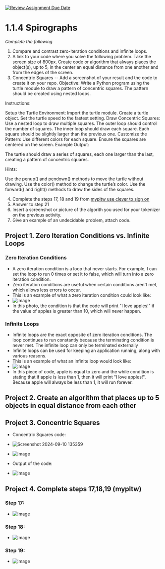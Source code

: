 [![Review Assignment Due Date](https://classroom.github.com/assets/deadline-readme-button-22041afd0340ce965d47ae6ef1cefeee28c7c493a6346c4f15d667ab976d596c.svg)](https://classroom.github.com/a/SkD24yV8)
# 1.1.4 Spirographs

*Complete the following.*

1. Compare and contrast zero-iteration conditions and infinite loops.
2. A link to your code where you solve the following problem. Take the screen size of 800px. Create code or algorithm that always places the object(s), up to 5, in the center an equal distance from one another and from the edges of the screen.
3. Concentric Squares -- Add a screenshot of your result and the code to create it on your repo.
Objective: Write a Python program using the turtle module to draw a pattern of concentric squares. The pattern should be created using nested loops.

Instructions:

Setup the Turtle Environment:
Import the turtle module.
Create a turtle object.
Set the turtle speed to the fastest setting.
Draw Concentric Squares:
Use a nested loop to draw multiple squares.
The outer loop should control the number of squares.
The inner loop should draw each square.
Each square should be slightly larger than the previous one.
Customize the Pattern:
Use different colors for each square.
Ensure the squares are centered on the screen.
Example Output:

The turtle should draw a series of squares, each one larger than the last, creating a pattern of concentric squares.

Hints:

Use the penup() and pendown() methods to move the turtle without drawing.
Use the color() method to change the turtle’s color.
Use the forward() and right() methods to draw the sides of the squares.


4. Complete the steps 17, 18 and 19 from [mypltw use clever to sign on](https://pltw.read.inkling.com/a/b/5310c007377c46e28d745961310f0c2e/p/728c751a6c4145bea0ea83c5058fb9f9#44b0003a2ee14fcc9865e7bb5faec747)
5. Answer to step 21
6. Insert a screenshot or picture of the algorith you used for your tokenizer on the previous activity.
7. Give an example of an undecidable problem, attach code.
   

## Project 1. Zero Iteration Conditions vs. Infinite Loops

### Zero Iteration Conditions
*  A zero iteration condition is a loop that never starts. For example, I can set the loop to run 0 times or set it to false, which will turn into a zero iteration condition.
*  Zero iteration conditions are useful when certain conditions aren't met, which allows less errors to occur.
*  This is an example of what a zero iteration condition could look like:
*  ![image](https://github.com/user-attachments/assets/465a2cd3-ad15-4c40-a353-bcbc6223ab66)
* In this photo, the condition is that the code will print "I love apples!" if the value of apples is greater than 10, which will never happen.
### Infinite Loops
* Infinite loops are the exact opposite of zero iteration conditions. The loop continues to run constantly because the terminating condition is never met. The infinite loop can only be terminated externally
* Infinite loops can be used for keeping an application running, along with various reasons.
* This is an example of what an infinite loop would look like:
* ![image](https://github.com/user-attachments/assets/9caa386d-b6da-4011-a858-615920017abd)
* In this piece of code, apple is equal to zero and the while condition is stating that if apple is less than 1, then it will print "I love apples!". Because apple will always be less than 1, it will run forever.

## Project 2. Create an algorithm that places up to 5 objects in equal distance from each other

## Project 3. Concentric Squares
* Concentric Squares code:
* ![Screenshot 2024-09-10 135359](https://github.com/user-attachments/assets/035ca481-3012-40d0-a6f0-bfe3bf4ad72b)
* ![image](https://github.com/user-attachments/assets/5eceb96b-7ff3-4b3f-814f-25bf10ec4055)

* Output of the code:
* ![image](https://github.com/user-attachments/assets/f8bdc660-5392-461c-aa3f-185fa0a9b6d7)

## Project 4. Complete steps 17,18,19 (mypltw)

### Step 17:

*  ![image](https://github.com/user-attachments/assets/156197bd-2166-456d-a71a-8adcb94b8237)

### Step 18:

*  ![image](https://github.com/user-attachments/assets/5849da6a-6e5d-4bd3-ad27-3d6758ab4f07)

### Step 19:

*  ![image](https://github.com/user-attachments/assets/80f4d8bd-cc68-48fa-a60f-cca791ef880b)


